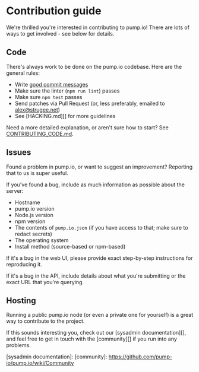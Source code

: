 # Contribution guide

We're thrilled you're interested in contributing to pump.io! There are lots of ways to get involved - see below for details.

## Code

There's always work to be done on the pump.io codebase. Here are the general rules:

* Write [good commit messages][commits]
* Make sure the linter (`npm run lint`) passes
* Make sure `npm test` passes
* Send patches via Pull Request (or, less preferably, emailed to <alex@strugee.net>)
* See [HACKING.md][] for more guidelines

Need a more detailed explanation, or aren't sure how to start? See [CONTRIBUTING_CODE.md][].

## Issues

Found a problem in pump.io, or want to suggest an improvement? Reporting that to us is super useful.

If you've found a bug, include as much information as possible about the server:

* Hostname
* pump.io version
* Node.js version
* npm version
* The contents of `pump.io.json` (if you have access to that; make sure to redact secrets)
* The operating system
* Install method (source-based or npm-based)

If it's a bug in the web UI, please provide exact step-by-step instructions for reproducing it.

If it's a bug in the API, include details about what you're submitting or the exact URL that you're querying.

## Hosting

Running a public pump.io node (or even a private one for yourself) is a great way to contribute to the project.

If this sounds interesting you, check out our [sysadmin documentation][], and feel free to get in touch with the [community][] if you run into any problems.

 [commits]: https://chris.beams.io/posts/git-commit/
 [CONTRIBUTING_CODE.md]: https://github.com/pump-io/pump.io/blob/master/doc/CONTRIBUTING_CODE.md
 [sysadmin documentation]: 
 [community]: https://github.com/pump-io/pump.io/wiki/Community
